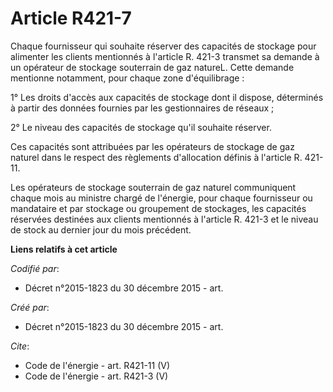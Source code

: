 # Article R421-7

Chaque fournisseur qui souhaite réserver des capacités de stockage pour alimenter les clients mentionnés à l'article R. 421-3
transmet sa demande à un opérateur de stockage souterrain de gaz natureL. Cette demande mentionne notamment, pour chaque zone
d'équilibrage : 

1° Les droits d'accès aux capacités de stockage dont il dispose, déterminés à partir des données fournies par les
gestionnaires de réseaux ; 

2° Le niveau des capacités de stockage qu'il souhaite réserver. 

Ces capacités sont attribuées par les opérateurs de stockage de gaz naturel dans le respect des règlements d'allocation
définis à l'article R. 421-11. 

Les opérateurs de stockage souterrain de gaz naturel communiquent chaque mois au ministre chargé de l'énergie, pour chaque
fournisseur ou mandataire et par stockage ou groupement de stockages, les capacités réservées destinées aux clients
mentionnés à l'article R. 421-3 et le niveau de stock au dernier jour du mois précédent.

**Liens relatifs à cet article**

_Codifié par_:

  - Décret n°2015-1823 du 30 décembre 2015 - art.

_Créé par_:

  - Décret n°2015-1823 du 30 décembre 2015 - art.

_Cite_:

  - Code de l'énergie - art. R421-11 (V)
  - Code de l'énergie - art. R421-3 (V)
